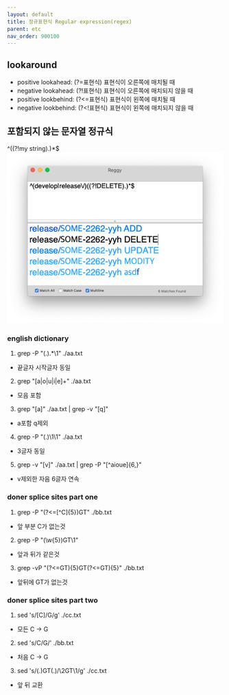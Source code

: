 ```yaml
---
layout: default
title: 정규표현식 Regular expression(regex)
parent: etc
nav_order: 900100
---
```


## lookaround
* positive lookahead: (?=표현식) 표현식이 오른쪽에 매치될 때
* negative lookahead: (?!표현식) 표현식이 오른쪽에 매치되지 않을 때
* positive lookbehind: (?<=표현식) 표현식이 왼쪽에 매치될 때
* negative lookbehind: (?<!표현식) 표현식이 왼쪽에 매치되지 않을 때

## 포함되지 않는 문자열 정규식
^((?!my string).)*$
![](../../attach/regex-look-ahead01.png)

### english dictionary
1. grep -P "(.).*\1" ./aa.txt
- 끝글자 시작글자 동일
2. grep "[a|o|u|i|e]\+" ./aa.txt
- 모음 포함
3. grep "[a]" ./aa.txt | grep -v "[q]"
- a포함 q제외
4. grep -P "(.)\1\1" ./aa.txt
- 3글자 동일
5. grep -v "[v]" ./aa.txt | grep -P "[^aioue]{6,}"
- v제외한 자음 6글자 연속

### doner splice sites part one
1. grep -P "(?<=[^C]{5})GT" ./bb.txt
- 앞 부분 C가 없는것
2. grep -P "(\w{5})GT\1"
- 앞과 뒤가 같은것
3. grep -vP "(?<=GT){5}GT(?<=GT){5}" ./bb.txt
- 앞뒤에 GT가 없는것

### doner splice sites part two
1. sed 's/[C]/G/g' ./cc.txt
- 모든 C -> G
2. sed 's/C/G/' ./bb.txt
- 처음 C -> G
3. sed 's/(.)GT(.)/\2GT\1/g' ./cc.txt
- 앞 뒤 교환
